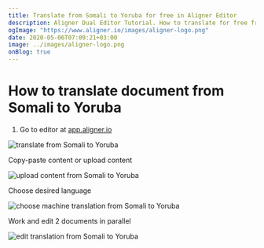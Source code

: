 ```yaml
---
title: Translate from Somali to Yoruba for free in Aligner Editor
description: Aligner Dual Editor Tutorial. How to translate for free from Somali to Yoruba. Aligner is multilingual document management platform. 
ogImage: "https://www.aligner.io/images/aligner-logo.png"
date: 2020-05-06T07:09:21+03:00
image: ../images/aligner-logo.png
onBlog: true
---
```


# How to translate document from Somali to Yoruba

1. Go to editor at [app.aligner.io](https://app.aligner.io "Aligner App web page")

![translate from Somali to Yoruba](../aligner-blank-editor.png "translate from Somali to Yoruba")

Copy-paste content or upload content

![upload content from Somali to Yoruba](../aligner-uploaded-document.png "upload content from Somali to Yoruba")

Choose desired language

![choose machine translation from Somali to Yoruba](../aligner-language-dropdown.png "choose machine translation from Somali to Yoruba")

Work and edit 2 documents in parallel

![edit translation from Somali to Yoruba](../aligner-double-sitded-editor.png "edit translation from Somali to Yoruba")

